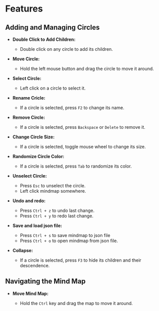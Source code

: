 # Features

## Adding and Managing Circles

- **Double Click to Add Children:**

  - Double click on any circle to add its children.

- **Move Circle:**

  - Hold the left mouse button and drag the circle to move it around.

- **Select Circle:**

  - Left click on a circle to select it.

- **Rename Cricle:**

  - If a circle is selected, press `F2` to change its name.

- **Remove Circle:**

  - If a circle is selected, press `Backspace` or `Delete` to remove it.

- **Change Circle Size:**

  - If a circle is selected, toggle mouse wheel to change its size.

- **Randomize Circle Color:**

  - If a circle is selected, press `Tab` to randomize its color.

- **Unselect Circle:**

  - Press `Esc` to unselect the circle.
  - Left click mindmap somewhere.

- **Undo and redo:**

  - Press `Ctrl + z` to undo last change.
  - Press `Ctrl + y` to redo last change.

- **Save and load json file:**

  - Press `Ctrl + s` to save mindmap to json file
  - Press `Ctrl + o` to open mindmap from json file.

- **Collapse:**
  - If a circle is selected, press `F3` to hide its children and their descendence.

## Navigating the Mind Map

- **Move Mind Map:**

  - Hold the `Ctrl` key and drag the map to move it around.
